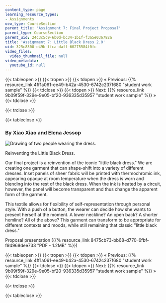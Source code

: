 ```yaml
---
content_type: page
learning_resource_types:
- Assignments
ocw_type: CourseSection
parent_title: 'Assignment 7: Final Project Proposal'
parent_type: CourseSection
parent_uid: 24c3c5c9-6b0d-bc34-1b1f-f3a5e036782a
title: 'Assignment 7: Little Black Dress 2.0'
uid: 325c8300-e49b-ffca-daff-60275584f0fc
video_files:
  video_thumbnail_file: null
video_metadata:
  youtube_id: null
---
```


{{< tableopen >}}
{{< tropen >}}
{{< tdopen >}}
« Previous: {{% resource_link 4ff1a061-ee49-b42a-4530-6742c237f680 "student work sample" %}}
{{< tdclose >}}
{{< tdopen >}}
Next: {{% resource_link 9b09f59f-329e-9e05-bf20-936335d35957 "student work sample" %}} »
{{< tdclose >}}

{{< trclose >}}

{{< tableclose >}}

### By Xiao Xiao and Elena Jessop

![Drawing of two people wearing the dress.](/courses/media-arts-and-sciences/mas-962-special-topics-new-textiles-spring-2010/assignments-and-projects/final-project-proposal/assignment-7-little-black-dress-2.0/image002.gif)  

Reinventing the Little Black Dress.

Our final project is a reinvention of the iconic "little black dress." We are creating one garment that can shape-shift into a variety of different dresses. Inset panels of sheer fabric will be printed with thermochromic ink, appearing opaque at room temperature when the dress is worn and blending into the rest of the black dress. When the ink is heated by a circuit, however, the panel will become transparent and thus change the apparent form of the garment.

This textile allows for flexibility of self-representation through personal style. With a push of a button, the wearer can decide how she wants to present herself at the moment. A lower neckline? An open back? A shorter hemline? All of the above? This garment can transform to be appropriate for different contexts and moods, while still remaining that classic "little black dress."

Proposal presentation ({{% resource_link 8475cb73-bb68-d770-6fbf-f94968dee733 "PDF - 1.2MB" %}})

{{< tableopen >}}
{{< tropen >}}
{{< tdopen >}}
« Previous: {{% resource_link 4ff1a061-ee49-b42a-4530-6742c237f680 "student work sample" %}}
{{< tdclose >}}
{{< tdopen >}}
Next: {{% resource_link 9b09f59f-329e-9e05-bf20-936335d35957 "student work sample" %}} »
{{< tdclose >}}

{{< trclose >}}

{{< tableclose >}}